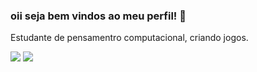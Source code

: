### oii seja bem vindos ao meu perfil! 💜

Estudante de pensamentro computacional, criando jogos.

![](https://media.tenor.com/PS6medrGxqwAAAAM/cat-kiss.gif)
![](https://media.tenor.com/BI5IrlWrkTMAAAAM/bunny-too-cute.gif)
<!--
**ninha222/ninha222** is a ✨ _special_ ✨ repository because its `README.md` (this file) appears on your GitHub profile.

-
